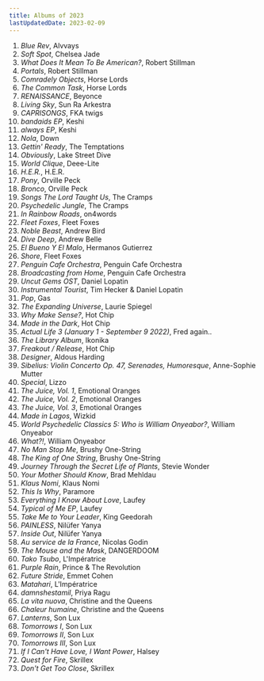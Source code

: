 ```yaml
---
title: Albums of 2023
lastUpdatedDate: 2023-02-09
---
```


1. *Blue Rev*, Alvvays
2. *Soft Spot*, Chelsea Jade
3. *What Does It Mean To Be American?*, Robert Stillman
4. *Portals*, Robert Stillman
5. *Comradely Objects*, Horse Lords
6. *The Common Task*, Horse Lords
7. *RENAISSANCE*, Beyonce
8. *Living Sky*, Sun Ra Arkestra
9. *CAPRISONGS*, FKA twigs
10. *bandaids EP*, Keshi
11. *always EP*, Keshi
12. *Nola*, Down
13. *Gettin' Ready*, The Temptations
14. *Obviously*, Lake Street Dive
15. *World Clique*, Deee-Lite
16. *H.E.R.*, H.E.R.
17. *Pony*, Orville Peck
18. *Bronco*, Orville Peck
19. *Songs The Lord Taught Us*, The Cramps
20. *Psychedelic Jungle*, The Cramps
21. *In Rainbow Roads*, on4words
22. *Fleet Foxes*, Fleet Foxes
23. *Noble Beast*, Andrew Bird
24. *Dive Deep*, Andrew Belle
25. *El Bueno Y El Malo*, Hermanos Gutierrez
26. *Shore*, Fleet Foxes
27. *Penguin Cafe Orchestra*, Penguin Cafe Orchestra
28. *Broadcasting from Home*, Penguin Cafe Orchestra
29. *Uncut Gems OST*, Daniel Lopatin
30. *Instrumental Tourist*, Tim Hecker & Daniel Lopatin
31. *Pop*, Gas
32. *The Expanding Universe*, Laurie Spiegel
33. *Why Make Sense?*, Hot Chip
34. *Made in the Dark*, Hot Chip
35. *Actual Life 3 (January 1 - September 9 2022)*, Fred again..
36. *The Library Album*, Ikonika
37. *Freakout / Release*, Hot Chip
38. *Designer*, Aldous Harding
39. *Sibelius: Violin Concerto Op. 47, Serenades, Humoresque*, Anne-Sophie Mutter
40. *Special*, Lizzo
41. *The Juice, Vol. 1*, Emotional Oranges
42. *The Juice, Vol. 2*, Emotional Oranges
43. *The Juice, Vol. 3*, Emotional Oranges
44. *Made in Lagos*, Wizkid
45. *World Psychedelic Classics 5: Who is William Onyeabor?*, William Onyeabor
46. *What?!*, William Onyeabor
47. *No Man Stop Me*, Brushy One-String
48. *The King of One String*, Brushy One-String
49. *Journey Through the Secret Life of Plants*, Stevie Wonder
50. *Your Mother Should Know*, Brad Mehldau
51. *Klaus Nomi*, Klaus Nomi
52. *This Is Why*, Paramore
53. *Everything I Know About Love*, Laufey
54. *Typical of Me EP*, Laufey
55. *Take Me to Your Leader*, King Geedorah
56. *PAINLESS*, Nilüfer Yanya
57. *Inside Out*, Nilüfer Yanya
58. *Au service de la France*, Nicolas Godin
59. *The Mouse and the Mask*, DANGERDOOM
60. *Tako Tsubo*, L'Impératrice
61. *Purple Rain*, Prince & The Revolution
62. *Future Stride*, Emmet Cohen
63. *Matahari*, L'Impératrice
64. *damnshestamil*, Priya Ragu
65. *La vita nuova*, Christine and the Queens
66. *Chaleur humaine*, Christine and the Queens
67. *Lanterns*, Son Lux
68. *Tomorrows I*, Son Lux
69. *Tomorrows II*, Son Lux
70. *Tomorrows III*, Son Lux
71. *If I Can't Have Love, I Want Power*, Halsey
72. *Quest for Fire*, Skrillex
73. *Don't Get Too Close*, Skrillex